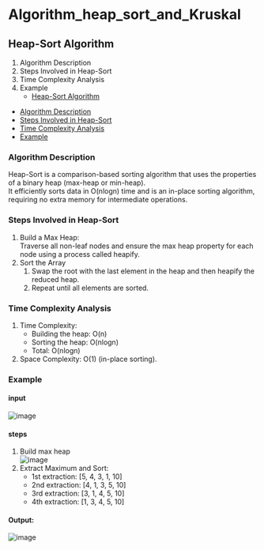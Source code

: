 # Algorithm_heap_sort_and_Kruskal
## Heap-Sort Algorithm

1. Algorithm Description
2. Steps Involved in Heap-Sort
3. Time Complexity Analysis
4. Example
   - [Heap-Sort Algorithm](#heap-sort-algorithm)
  - [Algorithm Description](#algorithm-description)
  - [Steps Involved in Heap-Sort](#steps-involved-in-heap-sort)
  - [Time Complexity Analysis](#time-complexity-analysis)
  - [Example](#example)

### Algorithm Description
   Heap-Sort is a comparison-based sorting algorithm that uses the properties of a binary heap (max-heap or min-heap).<br>
   It efficiently sorts data in O(nlogn) time and is an in-place sorting algorithm, requiring no extra memory for intermediate operations.
   
### Steps Involved in Heap-Sort
 1. Build a Max Heap: <br>
         Traverse all non-leaf nodes and ensure the max heap property for each node using a process called heapify.
 2. Sort the Array
      1. Swap the root with the last element in the heap and then heapify the reduced heap.
      2. Repeat until all elements are sorted.
### Time Complexity Analysis
1. Time Complexity:
      - Building the heap: O(n)
      - Sorting the heap: O(nlogn)
      - Total: O(nlogn)
2. Space Complexity: O(1) (in-place sorting).
### Example
#### input
![image](https://github.com/user-attachments/assets/2266d064-aeb4-48c9-be10-de265eeda286)
#### steps
1. Build max heap <br>
   ![image](https://github.com/user-attachments/assets/a5a87553-2ce2-45f8-bba6-38b7ce18e15e)
2. Extract Maximum and Sort:
   - 1st extraction: [5, 4, 3, 1, 10]
   - 2nd extraction: [4, 1, 3, 5, 10]
   - 3rd extraction: [3, 1, 4, 5, 10]
   - 4th extraction: [1, 3, 4, 5, 10]
#### Output:
![image](https://github.com/user-attachments/assets/323e553a-65a8-45c8-a7cc-31945aae8898)






         

         
   
   
